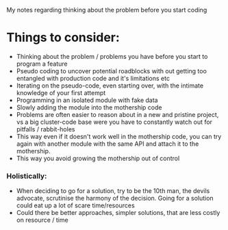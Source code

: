 My notes regarding thinking about the problem before you start coding<!--more-->

# Things to consider:
- Thinking about the problem / problems you have before you start to program a feature
- Pseudo coding to uncover potential roadblocks with out getting too entangled with production code and it's limitations etc
- Iterating on the pseudo-code, even starting over, with the intimate knowledge of your first attempt
- Programming in an isolated module with fake data
- Slowly adding the module into the mothership code
- Problems are often easier to reason about in a new and pristine project, vs a big cluster-code base were you have to constantly watch out for pitfalls / rabbit-holes
- This way even if it doesn't work well in the mothership code, you can try again with another module with the same API and attach it to the mothership.
- This way you avoid growing the mothership out of control

### Holistically:
- When deciding to go for a solution, try to be the 10th man, the devils advocate, scrutinise the harmony of the decision. Going for a solution could eat up a lot of scare time/resources
- Could there be better approaches, simpler solutions, that are less costly on resource / time
